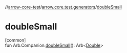 //[arrow-core-test](../../index.md)/[arrow.core.test.generators](index.md)/[doubleSmall](double-small.md)

# doubleSmall

[common]\
fun Arb.Companion.[doubleSmall](double-small.md)(): Arb&lt;[Double](https://kotlinlang.org/api/latest/jvm/stdlib/kotlin/-double/index.html)&gt;
